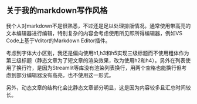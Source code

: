 ## 关于我的markdown写作风格

我个人对markdown不是很熟悉，不过还是足以处理排版情况。通常使用带高亮的文本编辑器进行编辑，特别复杂的内容会考虑使用所见即所得编辑器，例如VS Code上基于Vditor的Markdown Editor插件。

考虑到字体大小区别，我还是偏向使用h1,h3和h5实现三级标题而不使用粗体作为第三级标题（静态文章为了短文章的渲染效果，改为使用h2和h4）。另外在列表使用了换行符，是因为Streamlit等库没有渲染列表换行，用两个空格也能换行但考虑到部分编辑器没有高亮，也不使用这一形式。

另外，动态文章的结构化会比静态文章部分明显，这是因为内容较多且汇总时间较长。